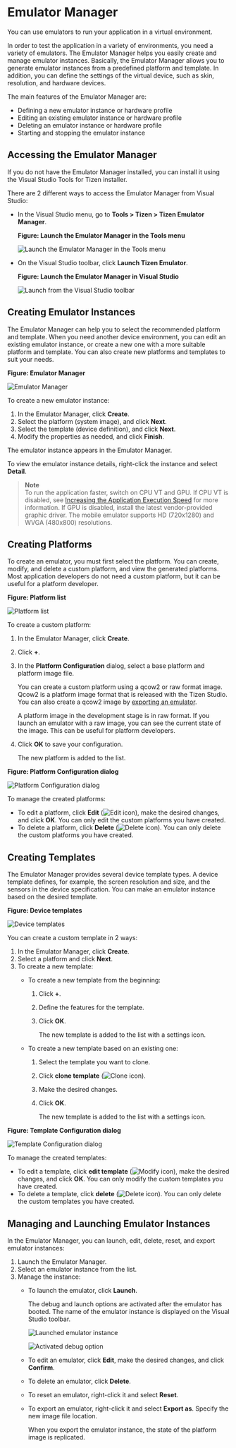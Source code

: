 # Emulator Manager

You can use emulators to run your application in a virtual environment.

In order to test the application in a variety of environments, you need a variety of emulators. The Emulator Manager helps you easily create and manage emulator instances. Basically, the Emulator Manager allows you to generate emulator instances from a predefined platform and template. In addition, you can define the settings of the virtual device, such as skin, resolution, and hardware devices.

The main features of the Emulator Manager are:

- Defining a new emulator instance or hardware profile
- Editing an existing emulator instance or hardware profile
- Deleting an emulator instance or hardware profile
- Starting and stopping the emulator instance


## Accessing the Emulator Manager

If you do not have the Emulator Manager installed, you can install it using the Visual Studio Tools for Tizen installer.

There are 2 different ways to access the Emulator Manager from Visual Studio:

- In the Visual Studio menu, go to **Tools &gt; Tizen &gt; Tizen Emulator Manager**.

    **Figure: Launch the Emulator Manager in the Tools menu**

    ![Launch the Emulator Manager in the Tools menu](media/em-vstoolbar1.png)

-   On the Visual Studio toolbar, click **Launch Tizen Emulator**.

    **Figure: Launch the Emulator Manager in Visual Studio**

    ![Launch from the Visual Studio toolbar](media/em-vstoolbar2.png)


<a name="create"></a>
## Creating Emulator Instances 

The Emulator Manager can help you to select the recommended platform and template. When you need another device environment, you can edit an existing emulator instance, or create a new one with a more suitable platform and template. You can also create new platforms and templates to suit your needs.

**Figure: Emulator Manager**

![Emulator Manager](media/em-vs1.png)

To create a new emulator instance:

1.  In the Emulator Manager, click **Create**.
2.  Select the platform (system image), and click **Next**.
3.  Select the template (device definition), and click **Next**.
4.  Modify the properties as needed, and click **Finish**.

The emulator instance appears in the Emulator Manager.

To view the emulator instance details, right-click the instance and select **Detail**.

> **Note**  
> To run the application faster, switch on CPU VT and GPU. If CPU VT is disabled, see [Increasing the Application Execution Speed](../../tizen-studio/common-tools/emulator.md#speed) for more information. If GPU is disabled, install the latest vendor-provided graphic driver.
The mobile emulator supports HD (720x1280) and WVGA (480x800) resolutions.


## Creating Platforms

To create an emulator, you must first select the platform. You can create, modify, and delete a custom platform, and view the generated platforms. Most application developers do not need a custom platform, but it can be useful for a platform developer.

**Figure: Platform list**

![Platform list](media/em-vs3.png)

To create a custom platform:

1. In the Emulator Manager, click **Create**.
2. Click **+**.
3. In the **Platform Configuration** dialog, select a base platform and platform image file.

    You can create a custom platform using a qcow2 or raw format image. Qcow2 is a platform image format that is released with the Tizen Studio. You can also create a qcow2 image by [exporting an emulator](#export).

    A platform image in the development stage is in raw format. If you launch an emulator with a raw image, you can see the current state of the image. This can be useful for platform developers.

4. Click **OK** to save your configuration.

   The new platform is added to the list.

**Figure: Platform Configuration dialog**

![Platform Configuration dialog](media/em-vs4.png)

To manage the created platforms:

- To edit a platform, click **Edit** (![Edit icon](media/em-modify.png)), make the desired changes, and click **OK**. You can only edit the custom platforms you have created.
- To delete a platform, click **Delete** (![Delete icon](media/em-delete.png)). You can only delete the custom platforms you have created.

## Creating Templates

The Emulator Manager provides several device template types. A device template defines, for example, the screen resolution and size, and the sensors in the device specification. You can make an emulator instance based on the desired template.

**Figure: Device templates**

![Device templates](media/em-device-template.png)

You can create a custom template in 2 ways:

1. In the Emulator Manager, click **Create**.
2. Select a platform and click **Next**.
3. To create a new template:
   - To create a new template from the beginning:
     1. Click **+**.
     2. Define the features for the template.
     3. Click **OK**.

        The new template is added to the list with a settings icon.

   - To create a new template based on an existing one:
     1. Select the template you want to clone.
     2. Click **clone template** (![Clone icon](media/em-clone-icon.png)).
     3. Make the desired changes.
     4. Click **OK**.

        The new template is added to the list with a settings icon.

**Figure: Template Configuration dialog**

![Template Configuration dialog](media/em-template-config.png)

To manage the created templates:

- To edit a template, click **edit template** (![Modify icon](media/em-modify.png)), make the desired changes, and click **OK**. You can only modify the custom templates you have created.
- To delete a template, click **delete** (![Delete icon](media/em-delete.png)). You can only delete the custom templates you have created.

## Managing and Launching Emulator Instances

In the Emulator Manager, you can launch, edit, delete, reset, and export emulator instances:

1. Launch the Emulator Manager.
2. Select an emulator instance from the list.
3. Manage the instance:
   - To launch the emulator, click **Launch**.

     The debug and launch options are activated after the emulator has booted. The name of the emulator instance is displayed on the Visual Studio toolbar.

	 ![Launched emulator instance](media/em-launched.png)

     ![Activated debug option](media/em-activated-debug.png)

   - To edit an emulator, click **Edit**, make the desired changes, and click **Confirm**.

   - To delete an emulator, click **Delete**.

   - To reset an emulator, right-click it and select **Reset**.

     <a name="export"></a>
   - To export an emulator, right-click it and select **Export as**. Specify the new image file location.

     When you export the emulator instance, the state of the platform image is replicated.
